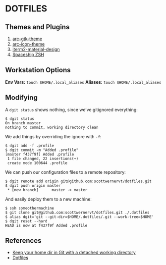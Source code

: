 DOTFILES
========

Themes and Plugins
------------------

 1. [arc-gtk-theme](https://github.com/horst3180/arc-theme)
 1. [arc-icon-theme](https://github.com/horst3180/arc-icon-theme)
 1. [iterm2-material-design](https://github.com/MartinSeeler/iterm2-material-design)
 1. [Spaceship ZSH](https://denysdovhan.com/spaceship-prompt/)

Workstation Options
-------------------

**Env Vars:** `touch $HOME/.local_aliases`
**Aliases:** `touch $HOME/.local_aliases`

Modifying
---------

A `dgit status` shows nothing, since we’ve gitignored everything:

    $ dgit status
    On branch master
    nothing to commit, working directory clean

We add things by overriding the ignore with `-f`:

    $ dgit add -f .profile 
    $ dgit commit -m "Added .profile"
    [master f437f9f] Added .profile
     1 file changed, 22 insertions(+)
     create mode 100644 .profile

We can push our configuration files to a remote repository:

    $ dgit remote add origin git@github.com:scottwernervt/dotfiles.git
    $ dgit push origin master
     * [new branch]      master -> master

And easily deploy them to a new machine:

    $ ssh someothermachine
    $ git clone git@github.com:scottwernervt/dotfiles.git ./.dotfiles
    $ alias dgit='git --git-dir=$HOME/.dotfiles/.git --work-tree=$HOME'
    $ dgit reset --hard
    HEAD is now at f437f9f Added .profile

References
----------

- [Keep your home dir in Git with a detached working directory](https://www.electricmonk.nl/log/2015/06/22/keep-your-home-dir-in-git-with-a-detached-working-directory/)
- [Dotfiles](https://ronvalente.net/posts/dotfiles)
